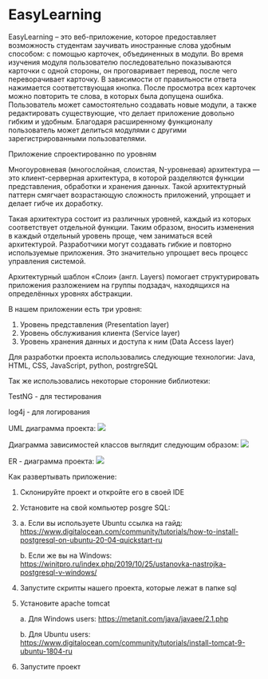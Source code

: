 # EasyLearning
EasyLearning – это веб-приложение, которое предоставляет возможность студентам заучивать иностранные слова удобным способом: с помощью карточек, объединенных в модули.
Во время изучения модуля пользователю последовательно показываются карточки с одной стороны, он проговаривает перевод, после чего переворачивает карточку. В зависимости
от правильности ответа нажимается соответствующая кнопка. После просмотра всех карточек можно повторить те слова, в которых была допущена ошибка. Пользователь может 
самостоятельно создавать новые модули, а также редактировать существующие, что делает приложение довольно гибким и удобным. Благодаря расширенному функционалу пользователь 
может делиться модулями с другими зарегистрированными пользователями.

Приложение спроектированно по уровням

Многоуровневая (многослойная, слоистая, N-уровневая) архитектура — это клиент-серверная архитектура, в которой разделяются функции представления, обработки и хранения данных. Такой архитектурный паттерн смягчает возрастающую сложность приложений, упрощает и делает гибче их доработку.

Такая архитектура состоит из различных уровней, каждый из которых соответствует отдельной функции. Таким образом, вносить изменения в каждый отдельный уровень проще, чем заниматься всей архитектурой. Разработчики могут создавать гибкие и повторно используемые приложения. Это значительно упрощает весь процесс управления системой.

Архитектурный шаблон «Слои» (англ. Layers) помогает структурировать приложения разложением на группы подзадач, находящихся на определённых уровнях абстракции.

В нашем приложении есть три уровня:
1. Уровень представления (Presentation layer)
2. Уровень обслуживания клиента (Service layer)
3. Уровень хранения данных и доступа к ним (Data Access layer)

Для разработки проекта использовались следующие технологии:
Java, HTML, CSS, JavaScript, python, postrgreSQL

Так же использовались некоторые сторонние библиотеки:

TestNG - для тестирования

log4j - для логирования


UML диаграмма проекта:
![](/home/dmitriy/Pictures/aaa.png)

Диаграмма зависимостей классов выглядит следующим образом:
![](/home/dmitriy/Pictures/diagram.png)


ER - диаграмма проекта:
![](/home/dmitriy/Pictures/ABOBA.jpg)

Как развертывать приложение:
1. Склонируйте проект и откройте его в своей IDE
2. Установите на свой компьютер posgre SQL:
    
3. a. Если вы используете Ubuntu ссылка на гайд: https://www.digitalocean.com/community/tutorials/how-to-install-postgresql-on-ubuntu-20-04-quickstart-ru
    
    b. Если же вы на Windows: https://winitpro.ru/index.php/2019/10/25/ustanovka-nastrojka-postgresql-v-windows/
4. Запустите скрипты нашего проекта, которые лежат в папке sql
5. Установите apache tomcat
    
    a. Для Windows users: https://metanit.com/java/javaee/2.1.php

    b. Для Ubuntu users: https://www.digitalocean.com/community/tutorials/install-tomcat-9-ubuntu-1804-ru

6. Запустите проект




